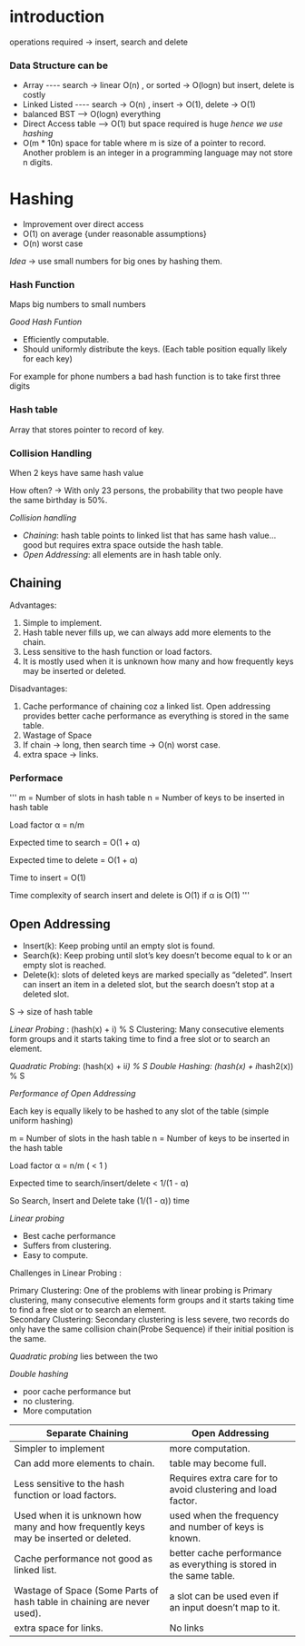 # introduction

operations required -> insert, search and delete

### Data Structure can be

* Array           ---- search ->  linear O(n) , or sorted -> O(logn) but insert, delete is costly
* Linked Listed   ---- search -> O(n) , insert -> O(1), delete -> O(1)
* balanced BST  --> O(logn) everything
* Direct Access table --> O(1) but space required is huge *hence we use hashing* 
* O(m * 10n) space for table where m is size of a pointer to record. Another problem is an integer in a programming language may not store n digits.

# Hashing

* Improvement over direct access
* O(1) on average {under reasonable assumptions}
* O(n) worst case

*Idea* -> use small numbers for big ones by hashing them.

### Hash Function

Maps big numbers to small numbers

*Good Hash Funtion*

* Efficiently computable.
* Should uniformly distribute the keys.  (Each table position equally likely for each key)
  
For example for phone numbers a bad hash function is to take first three digits

### Hash table

Array that stores pointer to record of key.

### Collision Handling

When 2 keys have same hash value

How often? -> With only 23 persons, the probability that two people have the same birthday is 50%.

*Collision handling*

* *Chaining*: hash table points to linked list that has same hash value... good but requires extra space outside the hash table.
* *Open Addressing*: all elements are in hash table only.

## Chaining

Advantages:
1) Simple to implement.
2) Hash table never fills up, we can always add more elements to the chain.
3) Less sensitive to the hash function or load factors.
4) It is mostly used when it is unknown how many and how frequently keys may be inserted or deleted.

Disadvantages:
1) Cache performance of chaining coz a linked list. Open addressing provides better cache performance as everything is stored in the same table.
2) Wastage of Space
3) If chain -> long, then search time -> O(n) worst case.
4) extra space -> links.

### Performace

'''
 m = Number of slots in hash table
 n = Number of keys to be inserted in hash table
 
 Load factor α = n/m 
  
 Expected time to search = O(1 + α)
 
 Expected time to delete = O(1 + α)

Time to insert = O(1)

 Time complexity of search insert and delete is 
 O(1) if  α is O(1)
 '''

 ## Open Addressing

* Insert(k): Keep probing until an empty slot is found.
* Search(k): Keep probing until slot’s key doesn’t become equal to k or an empty slot is reached.
* Delete(k): slots of deleted keys are marked specially as “deleted”. Insert can insert an item in a deleted slot, but the search doesn’t stop at a deleted slot.

S -> size of hash table

*Linear Probing* : (hash(x) + i) % S
Clustering: Many consecutive elements form groups and it starts taking time to find a free slot or to search an element.

*Quadratic Probing*:  (hash(x) + i*i) % S
*Double Hashing*: (hash(x) + i*hash2(x)) % S

*Performance of Open Addressing*

Each key is equally likely to be hashed to any slot of the table (simple uniform hashing)

 m = Number of slots in the hash table
 n = Number of keys to be inserted in the hash table
 
 Load factor α = n/m  ( < 1 )

 Expected time to search/insert/delete < 1/(1 - α) 

 So Search, Insert and Delete take (1/(1 - α)) time

*Linear probing*
* Best cache performance 
* Suffers from clustering. 
* Easy to compute.

Challenges in Linear Probing :

Primary Clustering: One of the problems with linear probing is Primary clustering, many consecutive elements form groups and it starts taking time to find a free slot or to search an element.  
Secondary Clustering: Secondary clustering is less severe, two records do only have the same collision chain(Probe Sequence) if their initial position is the same.

*Quadratic probing* lies between the two

*Double hashing*
* poor cache performance but
* no clustering. 
* More computation

| Separate Chaining                                                                    | Open Addressing                                                    |
|--------------------------------------------------------------------------------------|--------------------------------------------------------------------|
| Simpler to implement                                                                 | more computation.                                                  |
| Can add more elements to chain.                                                      | table may become full.                                             |
| Less sensitive to the hash function or load factors.                                 | Requires extra care for to avoid clustering and load factor.       |
| Used when it is unknown how many and how frequently keys may be inserted or deleted. | used when the frequency and number of keys is known.               |
| Cache performance not good as linked list.                                           | better cache performance as everything is stored in the same table.|
| Wastage of Space (Some Parts of hash table in chaining are never used).              | a slot can be used even if an input doesn’t map to it.             |
| extra space for links.                                                               | No links                                                           |